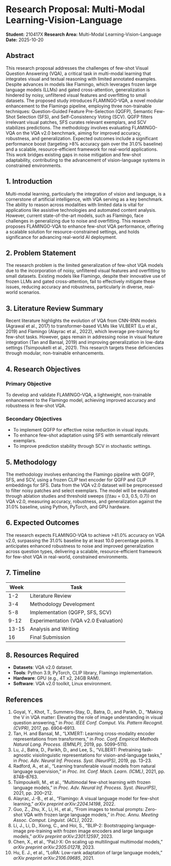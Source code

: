 # Research Proposal: Multi-Modal Learning-Vision-Language

**Student:** 210417X
**Research Area:** Multi-Modal Learning-Vision-Language
**Date:** 2025-10-20

## Abstract
This research proposal addresses the challenges of few-shot Visual Question Answering (VQA), a critical task in multi-modal learning that integrates visual and textual reasoning with limited annotated examples. Despite advances in models like Flamingo, which leverages frozen large language models (LLMs) and gated cross-attention, generalization is hindered by noisy, unfiltered visual features and overfitting to small datasets. The proposed study introduces FLAMINGO-VQA, a novel modular enhancement to the Flamingo pipeline, employing three non-trainable techniques: Question-Guided Feature Pre-Selection (QGFP), Semantic Few-Shot Selection (SFS), and Self-Consistency Voting (SCV). QGFP filters irrelevant visual patches, SFS curates relevant exemplars, and SCV stabilizes predictions. The methodology involves evaluating FLAMINGO-VQA on the VQA v2.0 benchmark, aiming for improved accuracy, robustness, and generalization. Expected outcomes include a significant performance boost (targeting >8% accuracy gain over the 31.0% baseline) and a scalable, resource-efficient framework for real-world applications. This work bridges existing gaps in noise mitigation and few-shot adaptability, contributing to the advancement of vision-language systems in constrained environments.

## 1. Introduction
Multi-modal learning, particularly the integration of vision and language, is a cornerstone of artificial intelligence, with VQA serving as a key benchmark. The ability to reason across modalities with limited data is vital for applications like assistive technologies and automated content analysis. However, current state-of-the-art models, such as Flamingo, face challenges in generalizing due to noise and overfitting. This research proposes FLAMINGO-VQA to enhance few-shot VQA performance, offering a scalable solution for resource-constrained settings, and holds significance for advancing real-world AI deployment.

## 2. Problem Statement
The research problem is the limited generalization of few-shot VQA models due to the incorporation of noisy, unfiltered visual features and overfitting to small datasets. Existing models like Flamingo, despite their innovative use of frozen LLMs and gated cross-attention, fail to effectively mitigate these issues, reducing accuracy and robustness, particularly in diverse, real-world scenarios.

## 3. Literature Review Summary
Recent literature highlights the evolution of VQA from CNN-RNN models (Agrawal et al., 2017) to transformer-based VLMs like ViLBERT (Lu et al., 2019) and Flamingo (Alayrac et al., 2022), which leverage pre-training for few-shot tasks. However, gaps remain in addressing noise in visual feature integration (Tan and Bansal, 2019) and improving generalization in low-data settings (Tsimpoukelli et al., 2021). This research targets these deficiencies through modular, non-trainable enhancements.

## 4. Research Objectives

### Primary Objective
To develop and validate FLAMINGO-VQA, a lightweight, non-trainable enhancement to the Flamingo model, achieving improved accuracy and robustness in few-shot VQA.

### Secondary Objectives
- To implement QGFP for effective noise reduction in visual inputs.
- To enhance few-shot adaptation using SFS with semantically relevant exemplars.
- To improve prediction stability through SCV in stochastic settings.

## 5. Methodology
The methodology involves enhancing the Flamingo pipeline with QGFP, SFS, and SCV, using a frozen CLIP text encoder for QGFP and CLIP embeddings for SFS. Data from the VQA v2.0 dataset will be preprocessed to filter noisy patches and select exemplars. The model will be evaluated through ablation studies and threshold sweeps (\(\tau = 0.3, 0.5, 0.7\)) on VQA v2.0, measuring accuracy, robustness, and generalization against the 31.0% baseline, using Python, PyTorch, and GPU hardware.

## 6. Expected Outcomes
The research expects FLAMINGO-VQA to achieve >41.0% accuracy on VQA v2.0, surpassing the 31.0% baseline by at least 10.0 percentage points. It anticipates enhanced robustness to noise and improved generalization across question types, delivering a scalable, resource-efficient framework for few-shot VQA in real-world, constrained environments.

## 7. Timeline

| Week | Task                |
|------|---------------------|
| 1-2  | Literature Review   |
| 3-4  | Methodology Development |
| 5-8  | Implementation (QGFP, SFS, SCV) |
| 9-12 | Experimentation (VQA v2.0 Evaluation) |
| 13-15| Analysis and Writing |
| 16   | Final Submission    |

## 8. Resources Required
- **Datasets**: VQA v2.0 dataset.
- **Tools**: Python 3.9, PyTorch, CLIP library, Flamingo implementation.
- **Hardware**: GPU (e.g., 4T x2, 24GB RAM).
- **Software**: VQA v2.0 toolkit, Linux environment.

## References

1. Goyal, Y., Khot, T., Summers-Stay, D., Batra, D., and Parikh, D., “Making the V in VQA matter: Elevating the role of image understanding in visual question answering,” in *Proc. IEEE Conf. Comput. Vis. Pattern Recognit. (CVPR)*, 2017, pp. 6904–6913.
2. Tan, H. and Bansal, M., “LXMERT: Learning cross-modality encoder representations from transformers,” in *Proc. Conf. Empirical Methods Natural Lang. Process. (EMNLP)*, 2019, pp. 5099–5110.
3. Lu, J., Batra, D., Parikh, D., and Lee, S., “ViLBERT: Pretraining task-agnostic visiolinguistic representations for vision-and-language tasks,” in *Proc. Adv. Neural Inf. Process. Syst. (NeurIPS)*, 2019, pp. 13–23.
4. Radford, A., et al., “Learning transferable visual models from natural language supervision,” in *Proc. Int. Conf. Mach. Learn. (ICML)*, 2021, pp. 8748–8763.
5. Tsimpoukelli, M., et al., “Multimodal few-shot learning with frozen language models,” in *Proc. Adv. Neural Inf. Process. Syst. (NeurIPS)*, 2021, pp. 200–212.
6. Alayrac, J.-B., et al., “Flamingo: A visual language model for few-shot learning,” *arXiv preprint arXiv:2204.14198*, 2022.
7. Guo, Z., Zhu, X., Li, H., et al., “From images to textual prompts: Zero-shot VQA with frozen large language models,” in *Proc. Annu. Meeting Assoc. Comput. Linguist. (ACL)*, 2022.
8. Li, J., Li, D., Xiong, C., and Hoi, S., “BLIP-2: Bootstrapping language-image pre-training with frozen image encoders and large language models,” *arXiv preprint arXiv:2301.12597*, 2023.
9. Chen, X., et al., “PaLI-X: On scaling up multilingual multimodal models,” *arXiv preprint arXiv:2305.01278*, 2023.
10. Hu, E. J., et al., “LoRA: Low-rank adaptation of large language models,” *arXiv preprint arXiv:2106.09685*, 2021.

